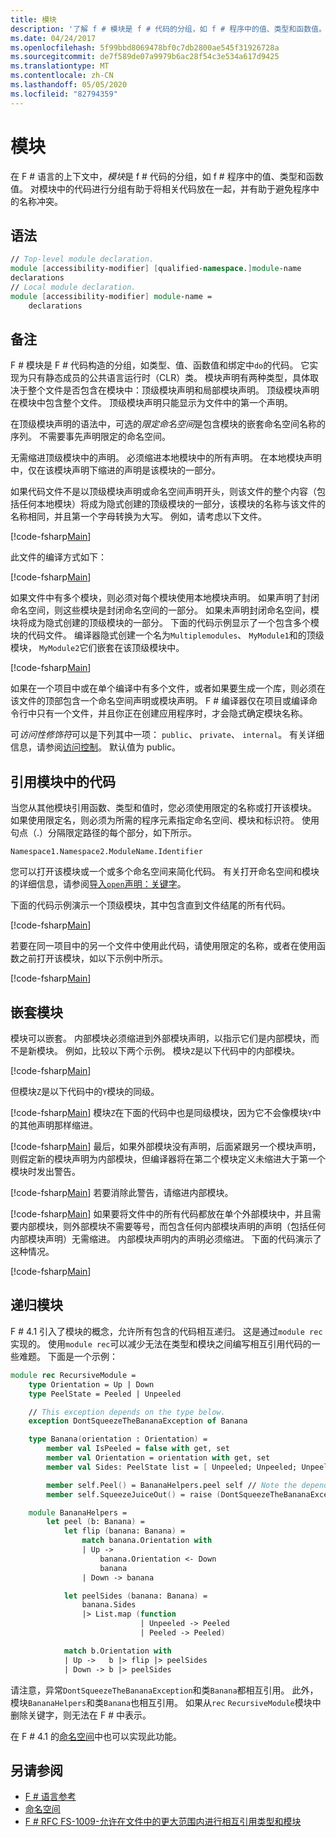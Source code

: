 ```yaml
---
title: 模块
description: '了解 f # 模块是 f # 代码的分组，如 f # 程序中的值、类型和函数值。'
ms.date: 04/24/2017
ms.openlocfilehash: 5f99bbd8069478bf0c7db2800ae545f31926728a
ms.sourcegitcommit: de7f589de07a9979b6ac28f54c3e534a617d9425
ms.translationtype: MT
ms.contentlocale: zh-CN
ms.lasthandoff: 05/05/2020
ms.locfileid: "82794359"
---
```

# <a name="modules"></a>模块

在 F # 语言的上下文中，*模块*是 f # 代码的分组，如 f # 程序中的值、类型和函数值。 对模块中的代码进行分组有助于将相关代码放在一起，并有助于避免程序中的名称冲突。

## <a name="syntax"></a>语法

```fsharp
// Top-level module declaration.
module [accessibility-modifier] [qualified-namespace.]module-name
declarations
// Local module declaration.
module [accessibility-modifier] module-name =
    declarations
```

## <a name="remarks"></a>备注

F # 模块是 F # 代码构造的分组，如类型、值、函数值和绑定中`do`的代码。 它实现为只有静态成员的公共语言运行时（CLR）类。 模块声明有两种类型，具体取决于整个文件是否包含在模块中：顶级模块声明和局部模块声明。 顶级模块声明在模块中包含整个文件。 顶级模块声明只能显示为文件中的第一个声明。

在顶级模块声明的语法中，可选的*限定命名空间*是包含模块的嵌套命名空间名称的序列。 不需要事先声明限定的命名空间。

无需缩进顶级模块中的声明。 必须缩进本地模块中的所有声明。 在本地模块声明中，仅在该模块声明下缩进的声明是该模块的一部分。

如果代码文件不是以顶级模块声明或命名空间声明开头，则该文件的整个内容（包括任何本地模块）将成为隐式创建的顶级模块的一部分，该模块的名称与该文件的名称相同，并且第一个字母转换为大写。 例如，请考虑以下文件。

[!code-fsharp[Main](~/samples/snippets/fsharp/modules/snippet6601.fs)]

此文件的编译方式如下：

[!code-fsharp[Main](~/samples/snippets/fsharp/modules/snippet6602.fs)]

如果文件中有多个模块，则必须对每个模块使用本地模块声明。 如果声明了封闭命名空间，则这些模块是封闭命名空间的一部分。 如果未声明封闭命名空间，模块将成为隐式创建的顶级模块的一部分。 下面的代码示例显示了一个包含多个模块的代码文件。 编译器隐式创建一个名为`Multiplemodules`、 `MyModule1`和的顶级模块， `MyModule2`它们嵌套在该顶级模块中。

[!code-fsharp[Main](~/samples/snippets/fsharp/modules/snippet6603.fs)]

如果在一个项目中或在单个编译中有多个文件，或者如果要生成一个库，则必须在该文件的顶部包含一个命名空间声明或模块声明。 F # 编译器仅在项目或编译命令行中只有一个文件，并且你正在创建应用程序时，才会隐式确定模块名称。

可*访问性修饰符*可以是下列其中一项： `public`、 `private`、 `internal`。 有关详细信息，请参阅[访问控制](access-control.md)。 默认值为 public。

## <a name="referencing-code-in-modules"></a>引用模块中的代码

当您从其他模块引用函数、类型和值时，您必须使用限定的名称或打开该模块。 如果使用限定名，则必须为所需的程序元素指定命名空间、模块和标识符。 使用句点（.）分隔限定路径的每个部分，如下所示。

`Namespace1.Namespace2.ModuleName.Identifier`

您可以打开该模块或一个或多个命名空间来简化代码。 有关打开命名空间和模块的详细信息，请参阅[导入`open`声明：关键字](import-declarations-the-open-keyword.md)。

下面的代码示例演示一个顶级模块，其中包含直到文件结尾的所有代码。

[!code-fsharp[Main](~/samples/snippets/fsharp/modules/snippet6604.fs)]

若要在同一项目中的另一个文件中使用此代码，请使用限定的名称，或者在使用函数之前打开该模块，如以下示例中所示。

[!code-fsharp[Main](~/samples/snippets/fsharp/modules/snippet6605.fs)]

## <a name="nested-modules"></a>嵌套模块

模块可以嵌套。 内部模块必须缩进到外部模块声明，以指示它们是内部模块，而不是新模块。 例如，比较以下两个示例。 模块`Z`是以下代码中的内部模块。

[!code-fsharp[Main](~/samples/snippets/fsharp/modules/snippet6607.fs)]

但模块`Z`是以下代码中的`Y`模块的同级。

[!code-fsharp[Main](~/samples/snippets/fsharp/modules/snippet6608.fs)]
模块`Z`在下面的代码中也是同级模块，因为它不会像模块`Y`中的其他声明那样缩进。

[!code-fsharp[Main](~/samples/snippets/fsharp/modules/snippet6609.fs)]
最后，如果外部模块没有声明，后面紧跟另一个模块声明，则假定新的模块声明为内部模块，但编译器将在第二个模块定义未缩进大于第一个模块时发出警告。

[!code-fsharp[Main](~/samples/snippets/fsharp/modules/snippet6610.fs)]
若要消除此警告，请缩进内部模块。

[!code-fsharp[Main](~/samples/snippets/fsharp/modules/snippet6611.fs)]
如果要将文件中的所有代码都放在单个外部模块中，并且需要内部模块，则外部模块不需要等号，而包含任何内部模块声明的声明（包括任何内部模块声明）无需缩进。 内部模块声明内的声明必须缩进。 下面的代码演示了这种情况。

[!code-fsharp[Main](~/samples/snippets/fsharp/modules/snippet6612.fs)]

## <a name="recursive-modules"></a>递归模块

F # 4.1 引入了模块的概念，允许所有包含的代码相互递归。  这是通过`module rec`实现的。  使用`module rec`可以减少无法在类型和模块之间编写相互引用代码的一些难题。  下面是一个示例：

```fsharp
module rec RecursiveModule =
    type Orientation = Up | Down
    type PeelState = Peeled | Unpeeled

    // This exception depends on the type below.
    exception DontSqueezeTheBananaException of Banana

    type Banana(orientation : Orientation) =
        member val IsPeeled = false with get, set
        member val Orientation = orientation with get, set
        member val Sides: PeelState list = [ Unpeeled; Unpeeled; Unpeeled; Unpeeled] with get, set

        member self.Peel() = BananaHelpers.peel self // Note the dependency on the BananaHelpers module.
        member self.SqueezeJuiceOut() = raise (DontSqueezeTheBananaException self) // This member depends on the exception above.

    module BananaHelpers =
        let peel (b: Banana) =
            let flip (banana: Banana) =
                match banana.Orientation with
                | Up ->
                    banana.Orientation <- Down
                    banana
                | Down -> banana

            let peelSides (banana: Banana) =
                banana.Sides
                |> List.map (function
                             | Unpeeled -> Peeled
                             | Peeled -> Peeled)

            match b.Orientation with
            | Up ->   b |> flip |> peelSides
            | Down -> b |> peelSides
```

请注意，异常`DontSqueezeTheBananaException`和类`Banana`都相互引用。  此外，模块`BananaHelpers`和类`Banana`也相互引用。  如果从`rec` `RecursiveModule`模块中删除关键字，则无法在 F # 中表示。

在 F # 4.1 的[命名空间](namespaces.md)中也可以实现此功能。

## <a name="see-also"></a>另请参阅

- [F # 语言参考](index.md)
- [命名空间](namespaces.md)
- [F # RFC FS-1009-允许在文件中的更大范围内进行相互引用类型和模块](https://github.com/fsharp/fslang-design/blob/master/FSharp-4.1/FS-1009-mutually-referential-types-and-modules-single-scope.md)
